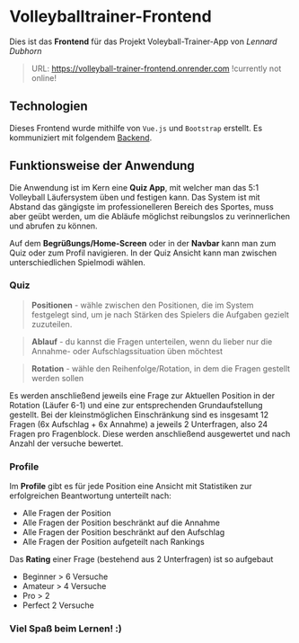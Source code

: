 # Volleyballtrainer-Frontend
Dies ist das **Frontend** für das Projekt Voleyball-Trainer-App von *Lennard Dubhorn*

> URL: https://volleyball-trainer-frontend.onrender.com
!currently not online!

## Technologien
Dieses Frontend wurde mithilfe von ```Vue.js``` und ```Bootstrap``` erstellt. Es kommuniziert mit folgendem [Backend](https://github.com/F4c3hugg3r/Project-Volleyball-Trainer-Backend).

## Funktionsweise der Anwendung

Die Anwendung ist im Kern eine **Quiz App**, mit welcher man das 5:1 Volleyball Läufersystem üben und festigen kann. Das System ist mit Abstand das gängigste im professionelleren Bereich des Sportes, muss aber geübt werden, um die Abläufe möglichst reibungslos zu verinnerlichen und abrufen zu können.

Auf dem **Begrüßungs/Home-Screen** oder in der **Navbar** kann man zum Quiz oder zum Profil navigieren. In der Quiz Ansicht kann man zwischen unterschiedlichen Spielmodi wählen.


### Quiz
> **Positionen**  -  wähle zwischen den Positionen, die im System festgelegt sind, um je nach Stärken des Spielers die Aufgaben gezielt zuzuteilen.

> **Ablauf**  -  du kannst die Fragen unterteilen, wenn du lieber nur die Annahme- oder Aufschlagssituation üben möchtest

> **Rotation**  -  wähle den Reihenfolge/Rotation, in dem die Fragen gestellt werden sollen


Es werden anschließend jeweils eine Frage zur Aktuellen Position in der Rotation (Läufer 6-1) und eine zur entsprechenden Grundaufstellung gestellt. Bei der kleinstmöglichen Einschränkung sind es insgesamt 12 Fragen (6x Aufschlag + 6x Annahme) a jeweils 2 Unterfragen, also 24 Fragen pro Fragenblock. Diese werden anschließend ausgewertet und nach Anzahl der versuche bewertet.


### Profile
Im **Profile** gibt es für jede Position eine Ansicht mit Statistiken zur erfolgreichen Beantwortung unterteilt nach:

* Alle Fragen der Position
* Alle Fragen der Position beschränkt auf die Annahme
* Alle Fragen der Position beschränkt auf den Aufschlag
* Alle Fragen der Position aufgeteilt nach Rankings

Das **Rating** einer Frage (bestehend aus 2 Unterfragen) ist so aufgebaut
* Beginner > 6 Versuche
* Amateur > 4 Versuche
* Pro > 2
* Perfect 2 Versuche

### Viel Spaß beim Lernen! :)

